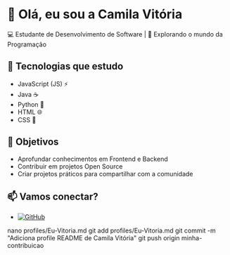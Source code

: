 # 👋 Olá, eu sou a Camila Vitória  

💻 Estudante de Desenvolvimento de Software | 🚀 Explorando o mundo da Programação  

## 🔧 Tecnologias que estudo
- JavaScript (JS) ⚡  
- Java ☕  
- Python 🐍  
- HTML 🌐  
- CSS 🎨  

## 🌱 Objetivos
- Aprofundar conhecimentos em Frontend e Backend  
- Contribuir em projetos Open Source  
- Criar projetos práticos para compartilhar com a comunidade  

## 📫 Vamos conectar?
- [![GitHub](https://img.shields.io/badge/GitHub-black?style=flat&logo=github)](https://github.com/Eu-Vitoria)

nano profiles/Eu-Vitoria.md
git add profiles/Eu-Vitoria.md
git commit -m "Adiciona profile README de Camila Vitória"
git push origin minha-contribuicao
